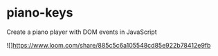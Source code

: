 # piano-keys
Create a piano player with DOM events in JavaScript

![]https://www.loom.com/share/885c5c6a105548cd85e922b78412e9fb
